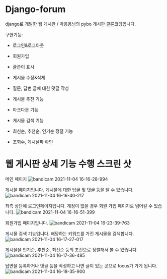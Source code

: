 # Django-forum
django로 개발한 웹 게시판 / 박응용님의 pybo 게시판 클론코딩입니다.


구현기능:

* 로그인&로그아웃

* 회원가입

* 글쓴이 표시

* 게시물 수정&삭제 

* 질문, 답변 글에 대한 댓글 작성 

* 게시물 추천 기능

* 마크다운 기능

* 게시물 검색 기능

* 최신순, 추천순, 인기순 정렬 기능

* 조회수, 게시날짜 확인

# 웹 게시판 상세 기능 수행 스크린 샷 

메인 페이지
![bandicam 2021-11-04 16-16-28-994](https://user-images.githubusercontent.com/55654216/140273081-9664e5b4-1a99-4ac1-b57e-35b30759c7b8.jpg)

게시물 페이지입니다. 게시물에 대한 답글 및 댓글 등을 달 수 있습니다.
![bandicam 2021-11-04 16-16-40-217](https://user-images.githubusercontent.com/55654216/140273089-23212a4b-7273-4a70-976d-5a2e7d2d4091.jpg)

좌측 상단에 로그인페이지입니다. 계정이 없을 경우 회원 가입 페이지로 넘어갈 수 있습니다.
![bandicam 2021-11-04 16-16-51-399](https://user-images.githubusercontent.com/55654216/140273091-826f5077-8129-49ee-a7f5-d8368e04426e.jpg)

회원가입 페이지입니다.
![bandicam 2021-11-04 16-23-39-763](https://user-images.githubusercontent.com/55654216/140273455-bdd3a072-4fe3-4816-8a6c-f3d9157f7e6a.jpg)

게시물 검색 기능입니다. 해당하는 키워드를 가진 게시물을 검색합니다.
![bandicam 2021-11-04 16-17-27-017](https://user-images.githubusercontent.com/55654216/140273092-13604193-44c9-42ff-bd27-2c5fa2624df2.jpg)

게시물을 인기순, 추천순, 최신순 등의 조건으로 정렬해서 볼 수 있습니다.
![bandicam 2021-11-04 16-17-36-485](https://user-images.githubusercontent.com/55654216/140273093-829e0e51-5e63-4e22-934a-c582232cb62e.jpg)

답변을 등록하거나 댓글 등을 작성하고 나면 글이 있는 곳으로 focus가 가게 됩니다.
![bandicam 2021-11-04 16-18-35-900](https://user-images.githubusercontent.com/55654216/140273094-c4748ed2-1d41-4c1a-bbbe-677de2d2d153.jpg)

